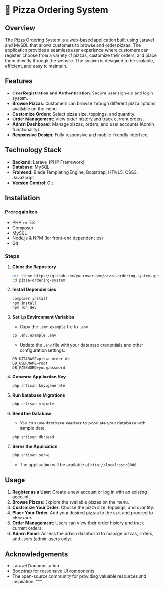 # 🍕 Pizza Ordering System

## Overview
The Pizza Ordering System is a web-based application built using Laravel and MySQL that allows customers to browse and order pizzas. The application provides a seamless user experience where customers can register, choose from a variety of pizzas, customize their orders, and place them directly through the website. The system is designed to be scalable, efficient, and easy to maintain.

## Features
- **User Registration and Authentication**: Secure user sign-up and login system.
- **Browse Pizzas**: Customers can browse through different pizza options available on the menu.
- **Customize Orders**: Select pizza size, toppings, and quantity.
- **Order Management**: View order history and track current orders.
- **Admin Dashboard**: Manage pizzas, orders, and user accounts (Admin functionality).
- **Responsive Design**: Fully responsive and mobile-friendly interface.

## Technology Stack
- **Backend**: Laravel (PHP Framework)
- **Database**: MySQL
- **Frontend**: Blade Templating Engine, Bootstrap, HTML5, CSS3, JavaScript
- **Version Control**: Git

## Installation

### Prerequisites
- PHP >= 7.3
- Composer
- MySQL
- Node.js & NPM (for front-end dependencies)
- Git

### Steps

1. **Clone the Repository**
    ```bash
    git clone https://github.com/yourusername/pizza-ordering-system.git
    cd pizza-ordering-system
    ```

2. **Install Dependencies**
    ```bash
    composer install
    npm install
    npm run dev
    ```

3. **Set Up Environment Variables**
    - Copy the `.env.example` file to `.env`
    ```bash
    cp .env.example .env
    ```
    - Update the `.env` file with your database credentials and other configuration settings:
    ```env
    DB_DATABASE=pizza_order_db
    DB_USERNAME=root
    DB_PASSWORD=yourpassword
    ```

4. **Generate Application Key**
    ```bash
    php artisan key:generate
    ```

5. **Run Database Migrations**
    ```bash
    php artisan migrate
    ```

6. **Seed the Database**
    - You can use database seeders to populate your database with sample data.
    ```bash
    php artisan db:seed
    ```

7. **Serve the Application**
    ```bash
    php artisan serve
    ```
    - The application will be available at `http://localhost:8000`.

## Usage

1. **Register as a User**: Create a new account or log in with an existing account.
2. **Browse Pizzas**: Explore the available pizzas on the menu.
3. **Customize Your Order**: Choose the pizza size, toppings, and quantity.
4. **Place Your Order**: Add your desired pizzas to the cart and proceed to checkout.
5. **Order Management**: Users can view their order history and track current orders.
6. **Admin Panel**: Access the admin dashboard to manage pizzas, orders, and users (admin users only).




## Acknowledgements
- Laravel Documentation
- Bootstrap for responsive UI components
- The open-source community for providing valuable resources and inspiration.
"""
